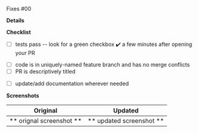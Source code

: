 Fixes #00 <!-- Replace `00` with the Issue Number -->

**Details**
<!-- Insert details about what this whole PR aims to do -->

**Checklist**
- [ ] tests pass -- look for a green checkbox ✔️ a few minutes after opening your PR
* [ ] code is in uniquely-named feature branch and has no merge conflicts
* [ ] PR is descriptively titled
- [ ] update/add documentation wherever needed

**Screenshots**

Original                 |  Updated
  :---------------------:|:---------------------:
** orignal screenshot ** | ** updated screenshot **
